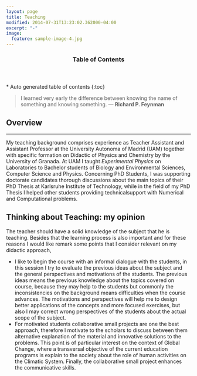 ```yaml
---
layout: page
title: Teaching
modified: 2014-07-31T13:23:02.362000-04:00
excerpt: "-"
image:
  feature: sample-image-4.jpg
---
```


<section id="table-of-contents" class="toc">
  <header>
    <h3>Table of Contents</h3>
  </header>
<div id="drawer" markdown="1">
*  Auto generated table of contents
{:toc}
</div>
</section><!-- /#table-of-contents -->


> I learned very early the difference between knowing the name of something and knowing something. ― **Richard P. Feynman**

## Overview
---

My teaching background comprises experience as Teacher Assistant and Assistant Professor at the University Autonoma of Madrid (UAM) together with specific formation on Didactic of Physics and Chemistry by the University of Granada. At UAM I taught *Experimental Physics* on Laboratories to Bachelor students of Biology and Environmental Sciences, Computer Science and Physics. Concerning PhD Students, I was supporting doctorate candidates thorough discussions about the main topics of their PhD Thesis at Karlsruhe Institute of Technology, while in the field of my PhD Thesis I helped other students providing technicalsupport with Numerical and Computational problems.

## Thinking about Teaching: my opinion

The teacher should have a solid knowledge of the subject that he is teaching. Besides that the learning process is also important and for these reasons I would like remark some points that I consider relevant on my didactic approach,
	
- I like to begin the course with an informal dialogue with the students, in this session I try to evaluate the previous ideas about the subject and the general perspectives and motivations of the students. The previous ideas means the previous knowledge about the topics covered on course, because they may help to the students but commonly the inconsistencies on the background means difficulties when the course advances. The motivations and perspectives will help me to design better applications of the concepts and more focused exercises, but also I may correct wrong perspectives of the students about the actual scope of the subject.
- For motivated students collaborative small projects are one the best approach, therefore I motivate to the scholars to discuss between them alternative explanation of the material and innovative solutions to the problems. This point is of particular interest on the context of Global Change, where a transversal objective of the current education programs is explain to the society about the role of human activities on the Climatic System. Finally, the collaborative small project enhances the communicative skills.
		

